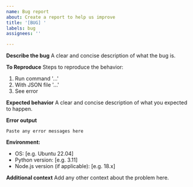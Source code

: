```yaml
---
name: Bug report
about: Create a report to help us improve
title: '[BUG] '
labels: bug
assignees: ''

---
```


**Describe the bug**
A clear and concise description of what the bug is.

**To Reproduce**
Steps to reproduce the behavior:
1. Run command '...'
2. With JSON file '...'
3. See error

**Expected behavior**
A clear and concise description of what you expected to happen.

**Error output**
```
Paste any error messages here
```

**Environment:**
 - OS: [e.g. Ubuntu 22.04]
 - Python version: [e.g. 3.11]
 - Node.js version (if applicable): [e.g. 18.x]

**Additional context**
Add any other context about the problem here.